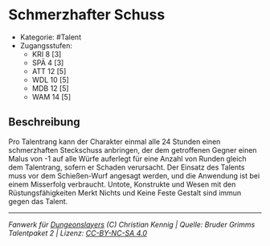 <!---
Dies ist ein Fanwerk für DUNGEONSLAYERS (C) von Christian Kennig

Quellen:      [Bruder Grimms Talentpaket 2](https://www.f-space.de/ds4/downloads.html)
              [Talentbeschreibungen](https://www.f-space.de/ds4/tools-talentcards.html)
License:      [CC-BY-NC-SA 4.0](https://creativecommons.org/licenses/by-nc-sa/4.0/deed.de)
Richtlinien:  [Fanwerkrichtlinien](https://www.dungeonslayers.net/fanwerk-richtlinien/)
Autor:        Zauberlehrling
-->

  
# Schmerzhafter Schuss  
- Kategorie: #Talent  
- Zugangsstufen:  
  - KRI 8 [3]  
  - SPÄ 4 [3]  
  - ATT 12 [5]  
  - WDL 10 [5]  
  - MDB 12 [5]  
  - WAM 14 [5]  

## Beschreibung  
Pro Talentrang kann der Charakter einmal alle 24 Stunden einen schmerzhaften Steckschuss anbringen, der dem getroffenen Gegner einen Malus von -1 auf alle Würfe auferlegt für eine Anzahl von Runden gleich dem Talentrang, sofern er Schaden verursacht. Der Einsatz des Talents muss vor dem Schießen-Wurf angesagt werden, und die Anwendung ist bei einem Misserfolg verbraucht. Untote, Konstrukte und Wesen mit den Rüstungsfähigkeiten Merkt Nichts und Keine Feste Gestalt sind immun gegen das Talent.


___  
*Fanwerk für [Dungeonslayers](https://www.dungeonslayers.net/) (C) Christian Kennig | Quelle: Bruder Grimms Talentpaket 2 | Lizenz: [CC-BY-NC-SA 4.0](https://creativecommons.org/licenses/by-nc-sa/4.0/deed.de)*  